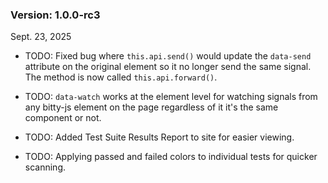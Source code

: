 ### Version: 1.0.0-rc3

Sept. 23, 2025

- TODO: Fixed bug where `this.api.send()` would update the
`data-send` attribute on the original element so
it no longer send the same signal. The method
is now called `this.api.forward()`.

- TODO: `data-watch` works at the element level
for watching signals from any bitty-js element on the
page regardless of it it's the same component
or not.

- TODO: Added Test Suite Results Report to site 
for easier viewing.

- TODO: Applying passed and failed colors to 
individual tests for quicker scanning.

